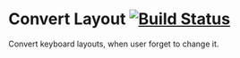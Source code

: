 # Convert Layout [![Build Status][ci-img]][ci]

Convert keyboard layouts, when user forget to change it.

[ci-img]: https://travis-ci.org/ai/convert-layout.svg
[ci]:     https://travis-ci.org/ai/convert-layout
